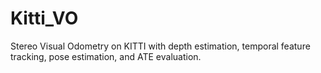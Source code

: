 # Kitti_VO
Stereo Visual Odometry on KITTI with depth estimation, temporal feature tracking, pose estimation, and ATE evaluation.
